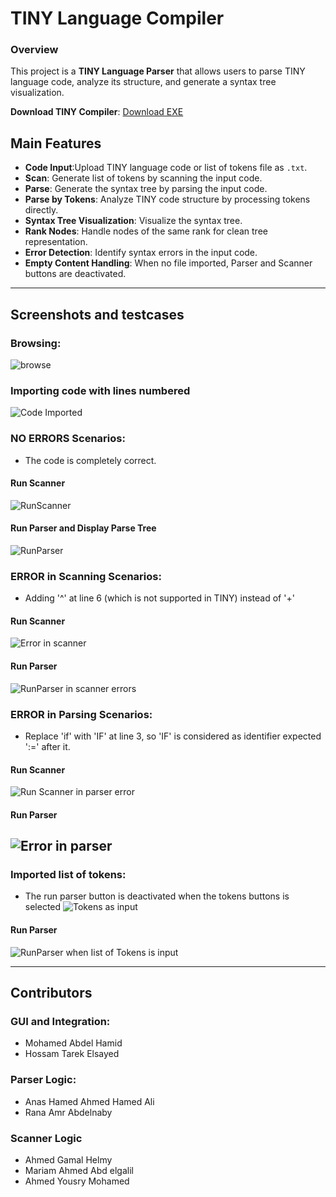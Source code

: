 # TINY Language Compiler

### Overview
This project is a **TINY Language Parser** that allows users to parse TINY language code, analyze its structure, and generate a syntax tree visualization.

**Download TINY Compiler**: [Download EXE](https://drive.google.com/file/d/1Z2qrmO4NIhf0cRx7f1LCN1hwkN8muVTg/view?usp=sharing)


## Main Features
- **Code Input**:Upload TINY language code or list of tokens file as `.txt`.
- **Scan**: Generate list of tokens by scanning the input code.
- **Parse**: Generate the syntax tree by parsing the input code.
- **Parse by Tokens**: Analyze TINY code structure by processing tokens directly.
- **Syntax Tree Visualization**: Visualize the syntax tree.
- **Rank Nodes**: Handle nodes of the same rank for clean tree representation.
- **Error Detection**: Identify syntax errors in the input code.
- **Empty Content Handling**: When no file imported, Parser and Scanner buttons are deactivated.

---
## Screenshots and testcases
### Browsing:
![browse](https://github.com/user-attachments/assets/da5bc0d9-9053-48f5-9dd4-e2afef4fc2a0)
### Importing code with lines numbered
![Code Imported](https://github.com/user-attachments/assets/a6d51f51-49d2-44ca-ba15-0ca966a52096)
### NO ERRORS Scenarios:
- The code is completely correct.
#### Run Scanner
![RunScanner](https://github.com/user-attachments/assets/62d59875-6160-445b-891c-d600fe526366)
#### Run Parser and Display Parse Tree
![RunParser](https://github.com/user-attachments/assets/dc74419e-65fc-4e1d-a83e-f230884ac101)
### ERROR in Scanning Scenarios:
- Adding '^' at line 6 (which is not supported in TINY) instead of '+'
#### Run Scanner
![Error in scanner](https://github.com/user-attachments/assets/e598d808-612b-426a-959e-d0e492b65d4d)
#### Run Parser
![RunParser  in scanner errors](https://github.com/user-attachments/assets/b0037a97-6afd-4f7e-9d5d-fc84ff0c04ee)
### ERROR in Parsing Scenarios:
- Replace 'if' with 'IF' at line 3, so 'IF' is considered as identifier expected ':=' after it.
#### Run Scanner
![Run Scanner in parser error](https://github.com/user-attachments/assets/c9c3e1f3-bcdc-462b-8ccc-60d4c2068b32)
#### Run Parser
![Error in parser](https://github.com/user-attachments/assets/dc2515e6-4b1d-4324-b381-c0277c6414bc)
---
### Imported list of tokens:
- The run parser button is deactivated when the tokens buttons is selected
![Tokens as input](https://github.com/user-attachments/assets/9f6a17fd-bba8-436c-8527-4d590e75ade8)
#### Run Parser
![RunParser when Iist of Tokens is input](https://github.com/user-attachments/assets/c2953952-d380-4f55-8a21-ce7a50065bc4)













---

## Contributors 
### GUI and Integration:
- Mohamed Abdel Hamid
- Hossam Tarek Elsayed
### Parser Logic:
- Anas Hamed Ahmed Hamed Ali
- Rana Amr Abdelnaby
### Scanner Logic
- Ahmed Gamal Helmy
- Mariam Ahmed Abd elgalil
- Ahmed Yousry Mohamed
